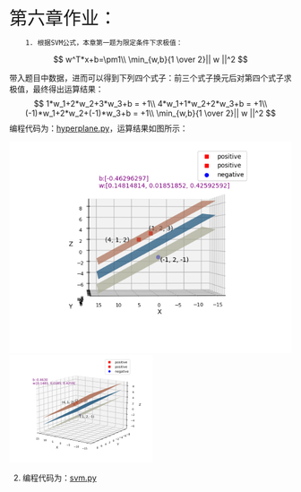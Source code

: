 <font size=6>第六章作业：</font>

  		1. 根据SVM公式，本章第一题为限定条件下求极值：

$$
w^T*x+b=\pm1\\
\min_{w,b}{1 \over 2}|| w ||^2
$$

带入题目中数据，进而可以得到下列四个式子：前三个式子换元后对第四个式子求极值，最终得出运算结果：
$$
1*w_1+2*w_2+3*w_3+b = +1\\
4*w_1+1*w_2+2*w_3+b = +1\\
(-1)*w_1+2*w_2+(-1)*w_3+b = +1\\
\min_{w,b}{1 \over 2}|| w ||^2
$$
编程代码为：[hyperplane.py](.\hyperplane.py)，运算结果如图所示：

<img src=".\Q1_res_1.png" alt="Q1_res_1" style="zoom:115%;" />

<img src=".\Q1_res_2.jpg" alt="Q1_res_2" style="zoom:25%;" />

2. 编程代码为：[svm.py](.\svm.py)

